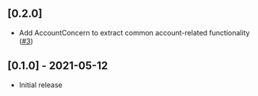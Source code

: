 ## [0.2.0]

- Add AccountConcern to extract common account-related functionality ([#3](https://github.com/alphagov/govuk_personalisation/pull/3))

## [0.1.0] - 2021-05-12

- Initial release

